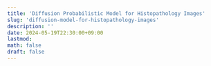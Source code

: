 ```yaml
---
title: 'Diffusion Probabilistic Model for Histopathology Images'
slug: 'diffusion-model-for-histopathology-images'
description: ''
date: 2024-05-19T22:30:00+09:00
lastmod: 
math: false
draft: false
---
```





